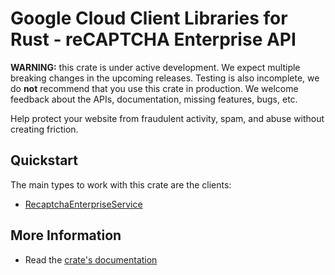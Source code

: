 # Google Cloud Client Libraries for Rust - reCAPTCHA Enterprise API

<!-- Code generated by sidekick. DO NOT EDIT. -->

**WARNING:** this crate is under active development. We expect multiple breaking
changes in the upcoming releases. Testing is also incomplete, we do **not**
recommend that you use this crate in production. We welcome feedback about the
APIs, documentation, missing features, bugs, etc.

Help protect your website from fraudulent activity, spam, and abuse without
creating friction.

## Quickstart

The main types to work with this crate are the clients:

* [RecaptchaEnterpriseService](https://docs.rs/gcp-sdk-recaptchaenterprise-v1/latest/gcp_sdk_recaptchaenterprise_v1/client/struct.RecaptchaEnterpriseService.html)

## More Information

* Read the [crate's documentation](https://docs.rs/gcp-sdk-recaptchaenterprise-v1/latest/gcp-sdk-recaptchaenterprise-v1)
